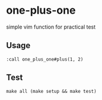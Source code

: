 # one-plus-one
simple vim function for practical test

## Usage

```
:call one_plus_one#plus(1, 2)
```

## Test

```
make all (make setup && make test)
```
